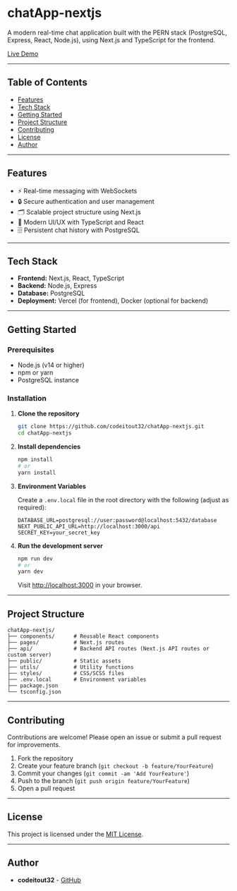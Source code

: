 # chatApp-nextjs

A modern real-time chat application built with the PERN stack (PostgreSQL, Express, React, Node.js), using Next.js and TypeScript for the frontend.

[Live Demo](https://chat-app-nextjs-eight.vercel.app)

---

## Table of Contents

- [Features](#features)
- [Tech Stack](#tech-stack)
- [Getting Started](#getting-started)
- [Project Structure](#project-structure)
- [Contributing](#contributing)
- [License](#license)
- [Author](#author)

---

## Features

- ⚡ Real-time messaging with WebSockets
- 🔒 Secure authentication and user management
- 🗂️ Scalable project structure using Next.js
- 🎨 Modern UI/UX with TypeScript and React
- 🗄️ Persistent chat history with PostgreSQL

---

## Tech Stack

- **Frontend:** Next.js, React, TypeScript
- **Backend:** Node.js, Express
- **Database:** PostgreSQL
- **Deployment:** Vercel (for frontend), Docker (optional for backend)

---

## Getting Started

### Prerequisites

- Node.js (v14 or higher)
- npm or yarn
- PostgreSQL instance

### Installation

1. **Clone the repository**
   ```bash
   git clone https://github.com/codeitout32/chatApp-nextjs.git
   cd chatApp-nextjs
   ```

2. **Install dependencies**
   ```bash
   npm install
   # or
   yarn install
   ```

3. **Environment Variables**

   Create a `.env.local` file in the root directory with the following (adjust as required):

   ```
   DATABASE_URL=postgresql://user:password@localhost:5432/database
   NEXT_PUBLIC_API_URL=http://localhost:3000/api
   SECRET_KEY=your_secret_key
   ```

4. **Run the development server**

   ```bash
   npm run dev
   # or
   yarn dev
   ```

   Visit [http://localhost:3000](http://localhost:3000) in your browser.

---

## Project Structure

```
chatApp-nextjs/
├── components/      # Reusable React components
├── pages/           # Next.js routes
├── api/             # Backend API routes (Next.js API routes or custom server)
├── public/          # Static assets
├── utils/           # Utility functions
├── styles/          # CSS/SCSS files
├── .env.local       # Environment variables
├── package.json
└── tsconfig.json
```

---

## Contributing

Contributions are welcome! Please open an issue or submit a pull request for improvements.

1. Fork the repository
2. Create your feature branch (`git checkout -b feature/YourFeature`)
3. Commit your changes (`git commit -am 'Add YourFeature'`)
4. Push to the branch (`git push origin feature/YourFeature`)
5. Open a pull request

---

## License

This project is licensed under the [MIT License](LICENSE).

---

## Author

- **codeitout32** - [GitHub](https://github.com/codeitout32)
